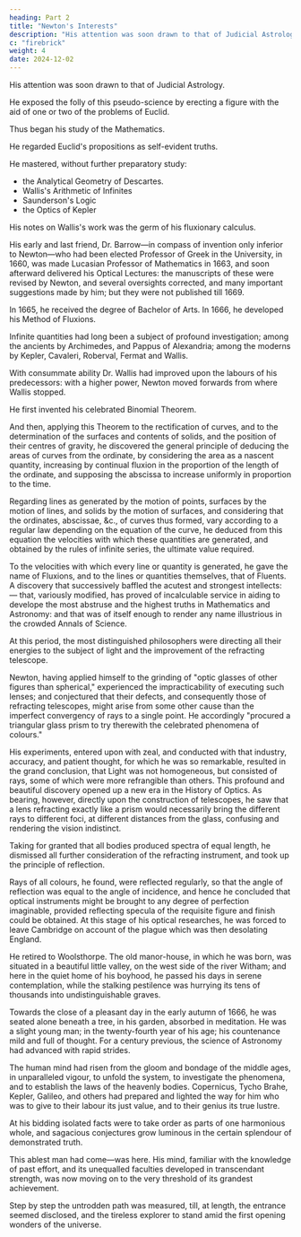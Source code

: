 ```yaml
---
heading: Part 2
title: "Newton's Interests"
description: "His attention was soon drawn to that of Judicial Astrology"
c: "firebrick"
weight: 4
date: 2024-12-02
---
```




His attention was soon drawn to that of Judicial Astrology.

He exposed the folly of this pseudo-science by erecting a figure with the aid of one or two of the problems of Euclid.

Thus began his study of the Mathematics.

He regarded Euclid's propositions as self-evident truths.

<!-- , he passed rapidly over this ancient system — a step which he afterward much regretted — and -->

He mastered, without further preparatory study:
- the Analytical Geometry of Descartes. 
- Wallis's Arithmetic of Infinites
- Saunderson's Logic
- the Optics of Kepler

His notes on Wallis's work was the germ of his fluxionary calculus. 

<!-- His progress was so great that he found himself more profoundly versed than his tutor in many branches of learning. Yet his acquisitions were not gotten with the rapidity of intuition; but they were thoroughly made and firmly secured. 

Quickness of apprehension, or intellectual nimbleness did not belong to him. He saw too far: his insight was too deep. He dwelt fully, cautiously upon the least subject; while to the consideration of the greatest, he brought a massive strength joined with a matchless clearness, that, regardless of the merely trivial or unimportant, bore with unerring sagacity upon the prominences of the subject, and, grappling with its difficulties, rarely failed to surmount them. -->

His early and last friend, Dr. Barrow—in compass of invention only inferior to Newton—who had been elected Professor of Greek in the University, in 1660, was made Lucasian Professor of Mathematics in 1663, and soon afterward delivered his Optical Lectures: the manuscripts of these were revised by Newton, and several oversights corrected, and many important suggestions made by him; but they were not published till 1669.

In 1665, he received the degree of Bachelor of Arts. In 1666, he developed his Method of Fluxions.

<!-- he entered upon those brilliant and imposing discoveries which have conferred inappreciable benefits upon science, and immortality upon his own name. -->

Infinite quantities had long been a subject of profound investigation; among the ancients by Archimedes, and Pappus of Alexandria; among the moderns by Kepler, Cavaleri, Roberval, Fermat and Wallis.

With consummate ability Dr. Wallis had improved upon the labours of his predecessors: with a higher power, Newton moved forwards from where Wallis stopped.

He first invented his celebrated Binomial Theorem.

And then, applying this Theorem to the rectification of curves, and to the determination of the surfaces and contents of solids, and the position of their centres of gravity, he discovered the general principle of deducing the areas of curves from the ordinate, by considering the area as a nascent quantity, increasing by continual fluxion in the proportion of the length of the ordinate, and supposing the abscissa to increase uniformly in proportion to the time.

Regarding lines as generated by the motion of points, surfaces by the motion of lines, and solids by the motion of surfaces, and considering that the ordinates, abscissae, &c., of curves thus formed, vary according to a regular law depending on the equation of the curve, he deduced from this equation the velocities with which these quantities are generated, and obtained by the rules of infinite series, the ultimate value required.

To the velocities with which every line or quantity is generated, he gave the name of Fluxions, and to the lines or quantities themselves, that of Fluents. A discovery that successively baffled the acutest and strongest intellects: — that, variously modified, has proved of incalculable service in aiding to develope the most abstruse and the highest truths in Mathematics and Astronomy: and that was of itself enough to render any name illustrious in the crowded Annals of Science.

At this period, the most distinguished philosophers were directing all their energies to the subject of light and the improvement of the refracting telescope.

Newton, having applied himself to the grinding of "optic glasses of other figures than spherical," experienced the impracticability of executing such lenses; and conjectured that their defects, and consequently those of refracting telescopes, might arise from some other cause than the imperfect convergency of rays to a single point. He accordingly "procured a triangular glass prism to try therewith the celebrated phenomena of colours." 

His experiments, entered upon with zeal, and conducted with that industry, accuracy, and patient thought, for which he was so remarkable, resulted in the grand conclusion, that Light was not homogeneous, but consisted of rays, some of which were more refrangible than others. This profound and beautiful discovery opened up a new era in the History of Optics. As bearing, however, directly upon the construction of telescopes, he saw that a lens refracting exactly like a prism would necessarily bring the different rays to different foci, at different distances from the glass, confusing and rendering the vision indistinct.

Taking for granted that all bodies produced spectra of equal length, he dismissed all further consideration of the refracting instrument, and took up the principle of reflection.

Rays of all colours, he found, were reflected regularly, so that the angle of reflection was equal to the angle of incidence, and hence he concluded that optical instruments might be brought to any degree of perfection imaginable, provided reflecting specula of the requisite figure and finish could be obtained. At this stage of his optical researches, he was forced to leave Cambridge on account of the plague which was then desolating England.

He retired to Woolsthorpe. The old manor-house, in which he was born, was situated in a beautiful little valley, on the west side of the river Witham; and here in the quiet home of his boyhood, he passed his days in serene contemplation, while the stalking pestilence was hurrying its tens of thousands into undistinguishable graves.

Towards the close of a pleasant day in the early autumn of 1666, he was seated alone beneath a tree, in his garden, absorbed in meditation. He was a slight young man; in the twenty-fourth year of his age; his countenance mild and full of thought. For a century previous, the science of Astronomy had advanced with rapid strides.

The human mind had risen from the gloom and bondage of the middle ages, in unparalleled vigour, to unfold the system, to investigate the phenomena, and to establish the laws of the heavenly bodies. Copernicus, Tycho Brahe, Kepler, Galileo, and others had prepared and lighted the way for him who was to give to their labour its just value, and to their genius its true lustre.

At his bidding isolated facts were to take order as parts of one harmonious whole, and sagacious conjectures grow luminous in the certain splendour of demonstrated truth. 

This ablest man had come—was here. His mind, familiar with the knowledge of past effort, and its unequalled faculties developed in transcendant strength, was now moving on to the very threshold of its grandest achievement. 

Step by step the untrodden path was measured, till, at length, the entrance seemed disclosed, and the tireless explorer to stand amid the first opening wonders of the universe.
